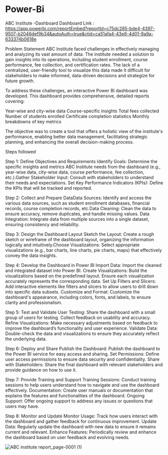 # Power-Bi
ABC Institute -Dashboard
Dashboard Link : https://app.powerbi.com/reportEmbed?reportId=c75dc285-bde4-4397-9507-b2046def9b34&autoAuth=true&ctid=ca51afa4-43e6-4d01-9a9a-633374b0618e

Problem Statement
ABC Institute faced challenges in effectively managing and analyzing its vast amount of data. The institute needed a solution to gain insights into its operations, including student enrollment, course performance, fee collection, and certification rates. The lack of a centralized, user-friendly tool to visualize this data made it difficult for stakeholders to make informed, data-driven decisions and strategize for future growth.

To address these challenges, an interactive Power BI dashboard was developed. This dashboard provides comprehensive, detailed reports covering:

   Year-wise and city-wise data
   Course-specific insights
   Total fees collected
   Number of students enrolled
   Certificate completion statistics
   Monthly breakdowns of key metrics
   
The objective was to create a tool that offers a holistic view of the institute's performance, enabling better data management, facilitating strategic planning, and enhancing the overall decision-making process.

Steps followed

Step 1: Define Objectives and Requirements Identify Goals: Determine the specific insights and metrics ABC Institute needs from the dashboard (e.g., year-wise data, city-wise data, course performance, fee collection, etc.).Gather Stakeholder Input: Consult with stakeholders to understand their needs and expectations. Set Key Performance Indicators (KPIs): Define the KPIs that will be tracked and reported.

Step 2: Collect and Prepare DataData Sources: Identify and access the various data sources, such as student enrollment databases, financial records, course completion records, etc.Data Cleaning: Clean the data to ensure accuracy, remove duplicates, and handle missing values. Data Integration: Integrate data from multiple sources into a single dataset, ensuring consistency and reliability.

Step 3: Design the Dashboard Layout Sketch the Layout: Create a rough sketch or wireframe of the dashboard layout, organizing the information logically and intuitively.Choose Visualizations: Select appropriate visualizations (e.g., bar charts, line charts, pie charts, maps) that effectively convey the data insights.

Step 4: Develop the Dashboard in Power BI Import Data: Import the cleaned and integrated dataset into Power BI. Create Visualizations: Build the visualizations based on the predefined layout. Ensure each visualization accurately represents the corresponding data. Set Up Filters and Slicers: Add interactive elements like filters and slicers to allow users to drill down into specific data subsets. Customize and Format: Customize the dashboard's appearance, including colors, fonts, and labels, to ensure clarity and professionalism.

Step 5: Test and Validate User Testing: Share the dashboard with a small group of users for testing. Collect feedback on usability and accuracy. Refine Visualizations: Make necessary adjustments based on feedback to improve the dashboard’s functionality and user experience. Validate Data: Double-check the data and visualizations to ensure they accurately reflect the underlying data.

Step 6: Deploy and Share Publish the Dashboard: Publish the dashboard to the Power BI service for easy access and sharing. Set Permissions: Define user access permissions to ensure data security and confidentiality. Share with Stakeholders: Share the final dashboard with relevant stakeholders and provide guidance on how to use it.

Step 7: Provide Training and Support Training Sessions: Conduct training sessions to help users understand how to navigate and use the dashboard effectively. Documentation: Create user manuals or documentation that explains the features and functionalities of the dashboard. Ongoing Support: Offer ongoing support to address any issues or questions that users may have.

Step 8: Monitor and Update Monitor Usage: Track how users interact with the dashboard and gather feedback for continuous improvement. Update Data: Regularly update the dashboard with new data to ensure it remains current and relevant. Enhance Features: Periodically review and enhance the dashboard based on user feedback and evolving needs.

![ABC institute report_page-0001 (1)](https://github.com/Harishkumaresan/Power-Bi/assets/98086641/83afcb40-e09c-42d3-aed7-c385edfbd69f)
